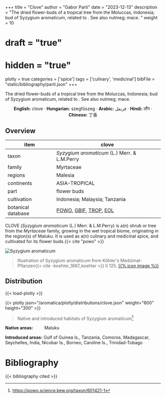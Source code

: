 +++
title = "Clove"
author = "Gabor Parti"
date = "2023-12-13"
description = "The dried flower-buds of a tropical tree from the Moluccas, Indonesia; bud of Syzygium aromaticum, related to [](../items/). See also nutmeg; mace. "
weight = 10
# draft = "true"
# hidden = "true"
plotly = true
categories = ['spice']
tags = ['culinary', 'medicinal']
bibFile = "static/bibliography/parti.json"
+++

The dried flower-buds of a tropical tree from the Moluccas, Indonesia; bud of Syzygium aromaticum, related to [](../items/). See also nutmeg; mace.  [<i class="fab fa-wikipedia-w"></i>](https://en.wikipedia.org/wiki/Clove)

<center>

**English:** clove · **Hungarian:** szegfűszeg · **Arabic:** <span class="arabic-text" dir="rtl">قرنفل</span> · **Hindi:** <span class="devanagari-text">लौंग</span> · **Chinese:** <span class="traditional-chinese-text">丁香</span>

</center>

## Overview

|       item       |                                                                                       clove                                                                                       |
|------------------|-----------------------------------------------------------------------------------------------------------------------------------------------------------------------------------|
|       taxon      |                                                                    *Syzygium aromaticum* (L.) Merr. & L.M.Perry                                                                   |
|      family      |                                                                                     Myrtaceae                                                                                     |
|      regions     |                                                                                      Malesia                                                                                      |
|    continents    |                                                                                   ASIA-TROPICAL                                                                                   |
|       part       |                                                                                    flower buds                                                                                    |
|    cultivation   |                                                                           Indonesia; Malaysia; Tanzania                                                                           |
|botanical database|[POWO](https://powo.science.kew.org/taxon/601421-1), [GBIF](https://www.gbif.org/species/3183002), [TROP](https://tropicos.org/name/22102278), [EOL](https://eol.org/pages/2508665)|

CLOVE (*Syzygium aromaticum* (L.) Merr. & L.M.Perry) is a(n) shrub or tree from the *Myrtaceae* family, growing in the wet tropical biome, originating in the region(s) of Maluku. It is used as a(n) culinary and medicinal spice, and cultivated for its flower buds.{{< cite "powo" >}}

![Syzygium aromaticum](/images/illustrations/clove.png?width=40rem "Illustration of Syzygium aromaticum from Köhler's Medizinal-Pflanzen")

>Illustration of Syzygium aromaticum from Köhler's Medizinal-Pflanzen{{< cite -koehler_1887_koehler >}} II 125. [{{% icon image %}}](https://www.biodiversitylibrary.org/item/10837#page/595/mode/1up)

## Distribution

{{< load-plotly >}}

{{< plotly json="/aromatica/plotly/distributions/clove.json" weight="600" height="300" >}}

>Native and introduced habitats of Syzygium aromaticum[^powo]

[^powo]: https://powo.science.kew.org/taxon/601421-1

<p style="text-align:left;">

**Native areas:** &ensp; &ensp; &ensp; Maluku

**Introduced areas:** Gulf of Guinea Is., Tanzania, Comoros, Madagascar, Seychelles, India, Nicobar Is., Borneo, Caroline Is., Trinidad-Tobago

</p>



# Bibliography

{{< bibliography cited >}}


